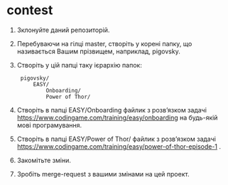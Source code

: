 # contest

1. Зклонуйте даний репозиторій.
2. Перебуваючи на гілці master, створіть у корені папку, що називається Вашим прізвищем, наприклад, pigovsky.
3. Створіть у цій папці таку ієрархію папок: 

        pigovsky/
            EASY/
                Onboarding/ 
                Power of Thor/
        

4. Створіть в папці EASY/Onboarding файлик з розв’язком задачі https://www.codingame.com/training/easy/onboarding на будь-якій мові програмування.
5. Створіть в папці EASY/Power of Thor/ файлик з розв’язком задачі https://www.codingame.com/training/easy/power-of-thor-episode-1 .
6. Закомітьте зміни.
7. Зробіть merge-request з вашими змінами на цей проект.
